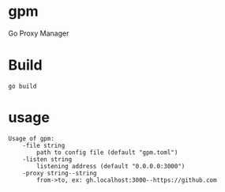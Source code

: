 # gpm
Go Proxy Manager

# Build
```
go build
```

# usage
```
Usage of gpm:
	-file string        
		path to config file (default "gpm.toml")  
	-listen string
		listening address (default "0.0.0.0:3000")  
	-proxy string--string
		from->to, ex: gh.localhost:3000--https://github.com

```
